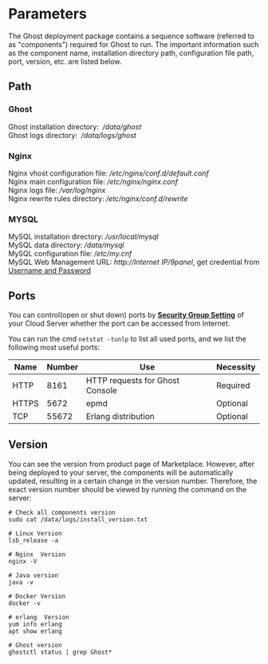 # Parameters

The Ghost deployment package contains a sequence software (referred to as "components") required for Ghost to run. The important information such as the component name, installation directory path, configuration file path, port, version, etc. are listed below.

## Path

### Ghost

Ghost installation directory:  */data/ghost*  
Ghost logs directory:  */data/logs/ghost*  

### Nginx

Nginx vhost configuration file: */etc/nginx/conf.d/default.conf*    
Nginx main configuration file: */etc/nginx/nginx.conf*   
Nginx logs file: */var/log/nginx*  
Nginx rewrite rules directory: */etc/nginx/conf.d/rewrite* 

### MYSQL

MySQL installation directory: */usr/local/mysql*  
MySQL data directory: */data/mysql*  
MySQL configuration file: */etc/my.cnf*    
MySQL Web Management URL: *http://Internet IP/9panel*, get credential from [Username and Password](/stack-accounts.md)

## Ports

You can control(open or shut down) ports by **[Security Group Setting](https://support.websoft9.com/docs/faq/zh/tech-instance.html)** of your Cloud Server whether the port can be accessed from Internet.

You can run the cmd `netstat -tunlp` to list all used ports, and we list the following most useful ports:

| Name | Number | Use |  Necessity |
| --- | --- | --- | --- |
| HTTP | 8161 | HTTP requests for Ghost Console| Required |
| HTTPS | 5672 | epmd | Optional |
| TCP | 55672 | Erlang distribution | Optional |


## Version

You can see the version from product page of Marketplace. However, after being deployed to your server, the components will be automatically updated, resulting in a certain change in the version number. Therefore, the exact version number should be viewed by running the command on the server:

```shell
# Check all components version
sudo cat /data/logs/install_version.txt

# Linux Version
lsb_release -a

# Nginx  Version
nginx -V

# Java version
java -v

# Docker Version
docker -v

# erlang  Version
yum info erlang
apt show erlang

# Ghost version
ghostctl status | grep Ghost*
```
